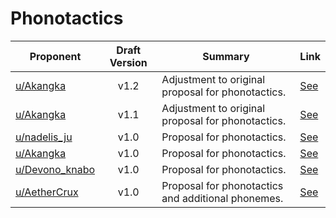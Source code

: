 # Phonotactics

| Proponent                                               | Draft Version | Summary                                            | Link                                                                                                                    |
| ------------------------------------------------------- | :-----------: | -------------------------------------------------- | ----------------------------------------------------------------------------------------------------------------------- |
| [u/Akangka](https://www.reddit.com/u/Akangka)           |     v1.2      | Adjustment to original proposal for phonotactics.  | [See](https://www.reddit.com/r/EncapsulatedLanguage/comments/i3hulu/phonotactic_and_alternation_ideas_for/)             |
| [u/Akangka](https://www.reddit.com/u/Akangka)           |     v1.1      | Adjustment to original proposal for phonotactics.  | [See](https://www.reddit.com/r/EncapsulatedLanguage/comments/i17dwi/phonotactics_and_alternation_proposal_v2/)          |
| [u/nadelis_ju](https://www.reddit.com/u/nadelis_ju)     |     v1.0      | Proposal for phonotactics.                         | [See](https://www.reddit.com/r/EncapsulatedLanguage/comments/hzcrwj/phonotactics_proposal_based_on_sonority_hierarchy/) |
| [u/Akangka](https://www.reddit.com/u/Akangka)           |     v1.0      | Proposal for phonotactics.                         | [See](https://www.reddit.com/r/EncapsulatedLanguage/comments/hxk1xn/phonotactics_proposal/)                             |
| [u/Devono_knabo](https://www.reddit.com/u/Devono_knabo) |     v1.0      | Proposal for phonotactics.                         | [See](https://www.reddit.com/r/EncapsulatedLanguage/comments/hwzury/phonetics/)                                         |
| [u/AetherCrux](https://www.reddit.com/u/AetherCrux)     |     v1.0      | Proposal for phonotactics and additional phonemes. | [See](https://www.reddit.com/r/EncapsulatedLanguage/comments/hudquq/ideas_for_the_phonotactics_and_adding_some/)        |

